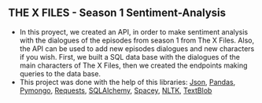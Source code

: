 ## THE X FILES - Season 1 Sentiment-Analysis

- In this proyect, we created an API, in order to make sentiment analysis with the dialogues of the episodes from season 1 from The X Files. Also, the API can be used to add new episodes dialogues and new characters if you wish. First, we built a SQL data base with the dialogues of the main characters of The X Files, then we created the endpoints making queries to the data base.
- This project was done with the help of this libraries: [Json](https://www.json.org/json-en.html), [Pandas](https://pandas.pydata.org/docs), [Pymongo](https://pymongo.readthedocs.io/en/stable/), [Requests](https://docs.python-requests.org/en/master/), [SQLAlchemy](https://docs.sqlalchemy.org/en/14/), [Spacey](https://spacy.io/), [NLTK](https://www.nltk.org/api/nltk.html), [TextBlob](https://textblob.readthedocs.io/en/dev/)

